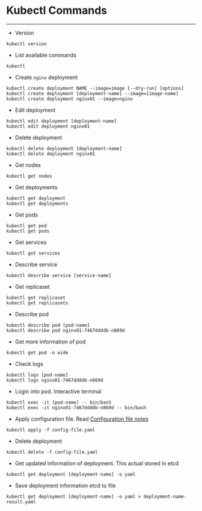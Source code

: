 # Kubectl Commands
------
* Version
```
kubectl version
```
* List available commands
```
kubectl
```
* Create `nginx` deployment
```
kubectl create deployment NAME --image=image [--dry-run] [options]
kubectl create deployment [deployment-name] --image=[image-name]
kubectl create deployment nginx01 --image=nginx
```
* Edit deployment
```
kubectl edit deployment [deployment-name]
kubectl edit deployment nginx01
```
* Delete deployment
```
kubectl delete deployment [deployment-name]
kubectl delete deployment nginx01
```
* Get nodes
```
kubectl get nodes
```
* Get deployments
```
kubectl get deployment
kubectl get deployments
```
* Get pods
```
kubectl get pod
kubectl get pods
```
* Get services
```
kubectl get services
```
* Describe service
```
kubectl describe service [service-name]
```
* Get replicaset
```
kubectl get replicaset
kubectl get replicasets
```
* Describe pod
```
kubectl describe pod [pod-name]
kubectl describe pod nginx01-7467ddddb-n869d
```
* Get more information of pod
```
kubectl get pod -o wide
```
* Check logs
```
kubectl logs [pod-name]
kubectl logs nginx01-7467ddddb-n869d
```
* Login into pod. Interactive terminal
```
kubectl exec -it [pod-name] -- bin/bash
kubectl exec -it nginx01-7467ddddb-n869d -- bin/bash
```
* Apply configuration file. Read [Configuration file notes](config-file-notes.md)
```
kubectl apply -f config-file.yaml
```
* Delete deployment
```
kubectl delete -f config-file.yaml
```
* Get updated information of deployment. This actual stored in etcd
```
kubectl get deployment [deployment-name] -o yaml
```
* Save deployment information etcd to file
```
kubectl get deployment [deployment-name] -o yaml > deployment-name-result.yaml
```
